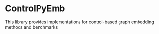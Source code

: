 # ControlPyEmb
This library provides implementations for control-based graph embedding methods and benchmarks

